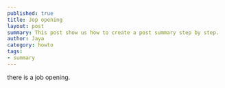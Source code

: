 ```yaml
---
published: true
title: Jop opening
layout: post
summary: This post show us how to create a post summary step by step. 
author: Jaya
category: howto
tags:
- summary
---
```


there is a job opening.
